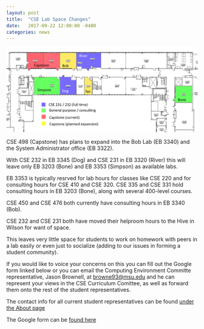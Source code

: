 ```yaml
---
layout: post
title:  "CSE Lab Space Changes"
date:   2017-09-22 12:00:00 -0400
categories: news
---
```


![lab changes diagram](/assets/capsone_expansion_diagram.png)

CSE 498 (Capstone) has plans to expand into the Bob Lab (EB 3340) and the System Administrator office (EB 3322).

With CSE 232 in EB 3345 (Dog) and CSE 231 in EB 3320 (River) this will leave only EB 3203 (Bone) and EB 3353 (Simpson) as available labs.

EB 3353 is typically resrved for lab hours for classes like CSE 220 and for consulting hours for CSE 410 and CSE 320. CSE 335 and CSE 331 hold consulting hours in EB 3203 (Bone), along with several 400-level courses.

CSE 450 and CSE 476 both currently have consulting hours in EB 3340 (Bob).

CSE 232 and CSE 231 both have moved their helproom hours to the Hive in Wilson for want of space.

This leaves very little space for students to work on homework with peers in a lab easily or even just to socialize (adding to our issues in forming a student community).

If you would like to voice your concerns on this you can fill out the Google form linked below or you can email the Computing Environment Committe representative, Jason Brownell, at [browne93@msu.edu](mailto:browne93@msu.edu) and he can represent your views in the CSE Curriculum Comittee, as well as forward them onto the rest of the student representatives.

The contact info for all current student representatives can be found [under the About page](http://clubs.cse.msu.edu/about/#student-representatives)

The Google form can be [found here](https://goo.gl/forms/cwCzO6itdaM3FCDs2)
